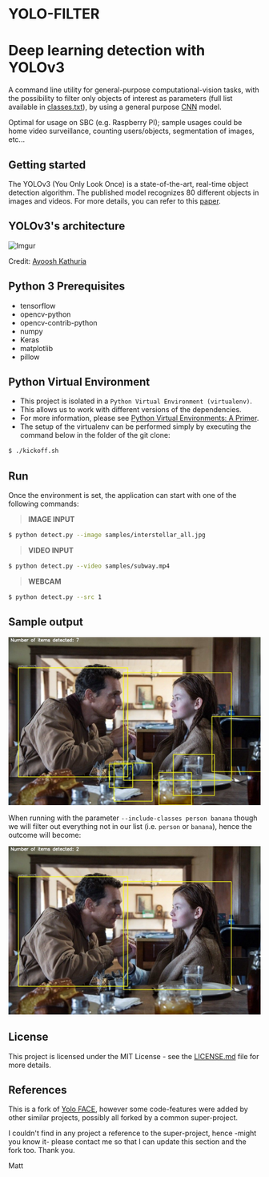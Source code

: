 # YOLO-FILTER

# Deep learning detection with YOLOv3

A command line utility for general-purpose computational-vision tasks, with the possibility to filter only objects of interest as parameters (full list available in [classes.txt](https://github.com/mistercaste/yolo-filter/blob/master/cfg/classes.txt)), by using a general purpose [CNN](https://en.wikipedia.org/wiki/Convolutional_neural_network) model.

Optimal for usage on SBC (e.g. Raspberry PI); sample usages could be home video surveillance, counting users/objects, segmentation of images, etc...

## Getting started

The YOLOv3 (You Only Look Once) is a state-of-the-art, real-time object detection algorithm. The published model recognizes 80 different objects in images and videos. For more details, you can refer to this [paper](https://pjreddie.com/media/files/papers/YOLOv3.pdf).

## YOLOv3's architecture

![Imgur](assets/yolo-architecture.png)

Credit: [Ayoosh Kathuria](https://towardsdatascience.com/yolo-v3-object-detection-53fb7d3bfe6b)

## Python 3 Prerequisites

* tensorflow
* opencv-python
* opencv-contrib-python
* numpy
* Keras
* matplotlib
* pillow

## Python Virtual Environment

* This project is isolated in a `Python Virtual Environment (virtualenv)`.
* This allows us to work with different versions of the dependencies.
* For more information, please see [Python Virtual Environments: A Primer](https://realpython.com/python-virtual-environments-a-primer/).
* The setup of the virtualenv can be performed simply by executing the command below in the folder of the git clone:

```bash
$ ./kickoff.sh
```

## Run

Once the environment is set, the application can start with one of the following commands:

>**IMAGE INPUT**
```bash
$ python detect.py --image samples/interstellar_all.jpg
```

>**VIDEO INPUT**
```bash
$ python detect.py --video samples/subway.mp4
```

>**WEBCAM**
```bash
$ python detect.py --src 1
```

## Sample output

![Imgur](assets/interstellar_all.jpg)

When running with the parameter `--include-classes person banana` though we will filter out everything not in our list (i.e. `person` or `banana`), hence the outcome will become:

![Imgur](assets/interstellar_filtered.jpg)

## License

This project is licensed under the MIT License - see the [LICENSE.md](LICENSE.md) file for more details.

## References

This is a fork of [Yolo FACE](https://github.com/sthanhng/yoloface),
however some code-features were added by other similar projects, possibly all forked by a common super-project.

I couldn't find in any project a reference to the super-project, hence -might you know it- please contact me so that I can update this section and the fork too. Thank you.

Matt